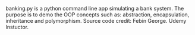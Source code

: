 banking.py is a python command line app simulating a bank system. The purpose is to demo the OOP concepts such as: abstraction, encapsulation, inheritance and polymorphism.
Source code credit: Febin George. Udemy Instuctor.
